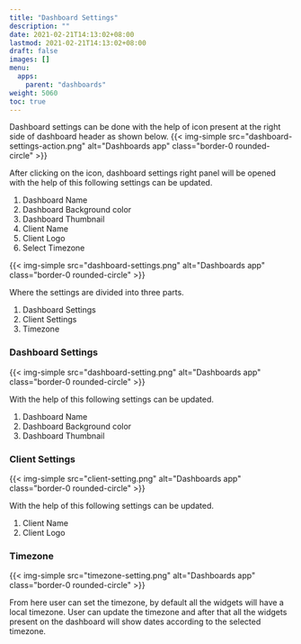 ```yaml
---
title: "Dashboard Settings"
description: ""
date: 2021-02-21T14:13:02+08:00
lastmod: 2021-02-21T14:13:02+08:00
draft: false
images: []
menu:
  apps:
    parent: "dashboards"
weight: 5060
toc: true
---
```


Dashboard settings can be done with the help of icon present at the right side of dashboard header as shown below.
{{< img-simple src="dashboard-settings-action.png" alt="Dashboards app" class="border-0 rounded-circle" >}}

After clicking on the icon, dashboard settings right panel will be opened with the help of this following settings can be updated.

  1. Dashboard Name
  2. Dashboard Background color
  3. Dashboard Thumbnail
  4. Client Name
  5. Client Logo
  6. Select Timezone

{{< img-simple src="dashboard-settings.png" alt="Dashboards app" class="border-0 rounded-circle" >}}


Where the settings are divided into three parts.

  1. Dashboard Settings
  2. Client Settings
  3. Timezone
### Dashboard Settings

{{< img-simple src="dashboard-setting.png" alt="Dashboards app" class="border-0 rounded-circle" >}}

With the help of this following settings can be updated.

  1. Dashboard Name
  2. Dashboard Background color
  3. Dashboard Thumbnail
### Client Settings

{{< img-simple src="client-setting.png" alt="Dashboards app" class="border-0 rounded-circle" >}}

With the help of this following settings can be updated.

  1. Client Name
  2. Client Logo

### Timezone

{{< img-simple src="timezone-setting.png" alt="Dashboards app" class="border-0 rounded-circle" >}}

From here user can set the timezone, by default all the widgets will have a local timezone. User can update the timezone and after that all the widgets present on the dashboard will show dates according to the selected timezone.
